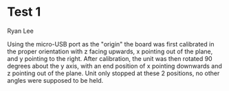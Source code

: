 # Test 1
Ryan Lee

Using the micro-USB port as the "origin" the board was first calibrated in the proper orientation with z facing upwards, x pointing out of the plane, and y pointing to the right. After calibration, the unit was then rotated 90 degrees about the y axis, with an end position of x pointing downwards and z pointing out of the plane. Unit only stopped at these 2 positions, no other angles were supposed to be held.